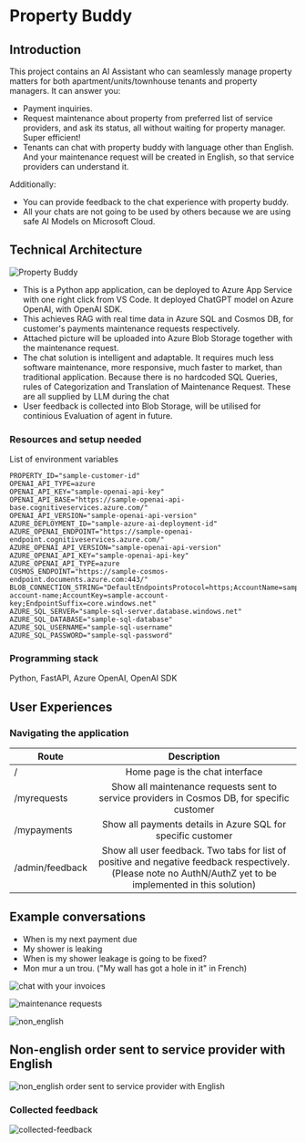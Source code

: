 # Property Buddy

## Introduction
This project contains an AI Assistant who can seamlessly manage property matters for both apartment/units/townhouse tenants and property managers. It can answer you: 
- Payment inquiries.
- Request maintenance about property from preferred list of service providers, and ask its status, all without waiting for property manager. Super efficient!
- Tenants can chat with property buddy with language other than English. And your maintenance request will be created in English, so that service providers can understand it.

Additionally:
- You can provide feedback to the chat experience with property buddy.
- All your chats are not going to be used by others because we are using safe AI Models on Microsoft Cloud.  

## Technical Architecture

![Property Buddy](assets/PropertyBuddy.png)

- This is a Python app application, can be deployed to Azure App Service with one right click from VS Code. It deployed ChatGPT model on Azure OpenAI, with OpenAI SDK. 
- This achieves RAG with real time data in Azure SQL and Cosmos DB, for customer's payments maintenance requests respectively. 
- Attached picture will be uploaded into Azure Blob Storage together with the maintenance request.
- The chat solution is intelligent and adaptable. It requires much less software maintenance, more responsive, much faster to market, than traditional application. Because there is no hardcoded SQL Queries, rules of Categorization and Translation of Maintenance Request. These are all supplied by LLM during the chat 
- User feedback is collected into Blob Storage, will be utilised for continious Evaluation of agent in future.

### Resources and setup needed 
List of environment variables

```.env file
PROPERTY_ID="sample-customer-id"
OPENAI_API_TYPE=azure
OPENAI_API_KEY="sample-openai-api-key"
OPENAI_API_BASE="https://sample-openai-api-base.cognitiveservices.azure.com/"
OPENAI_API_VERSION="sample-openai-api-version"
AZURE_DEPLOYMENT_ID="sample-azure-ai-deployment-id"
AZURE_OPENAI_ENDPOINT="https://sample-openai-endpoint.cognitiveservices.azure.com/"
AZURE_OPENAI_API_VERSION="sample-openai-api-version"
AZURE_OPENAI_API_KEY="sample-openai-api-key"
AZURE_OPENAI_API_TYPE=azure
COSMOS_ENDPOINT="https://sample-cosmos-endpoint.documents.azure.com:443/"
BLOB_CONNECTION_STRING="DefaultEndpointsProtocol=https;AccountName=sample-account-name;AccountKey=sample-account-key;EndpointSuffix=core.windows.net"
AZURE_SQL_SERVER="sample-sql-server.database.windows.net"
AZURE_SQL_DATABASE="sample-sql-database"
AZURE_SQL_USERNAME="sample-sql-username"
AZURE_SQL_PASSWORD="sample-sql-password"
```

### Programming stack
Python, FastAPI, Azure OpenAI, OpenAI SDK

## User Experiences

### Navigating the application

| Route  | Description |
| ------------- |:-------------:|
| /      | Home page is the chat interface    |
| /myrequests     | Show all maintenance requests sent to service providers in Cosmos DB, for specific customer|
| /mypayments     | Show all payments details in Azure SQL for specific customer   |
| /admin/feedback     | Show all user feedback. Two tabs for list of positive and negative feedback respectively. (Please note no AuthN/AuthZ yet to be implemented in this solution) | 

## Example conversations
- When is my next payment due
- My shower is leaking
- When is my shower leakage is going to be fixed?
- Mon mur a un trou. ("My wall has got a hole in it" in French)

![chat with your invoices](assets/chat_with_your_invoices.png)

![maintenance requests](assets/maintenance_requeststs.png)

![non_english](assets/Non_english_requests.png)

## Non-english order sent to service provider with English

![non_english order sent to service provider with English](assets/non-english-service-request-translated-into-english-for-service-providers.png)

### Collected feedback

![collected-feedback](assets/collected-feedback.png)

